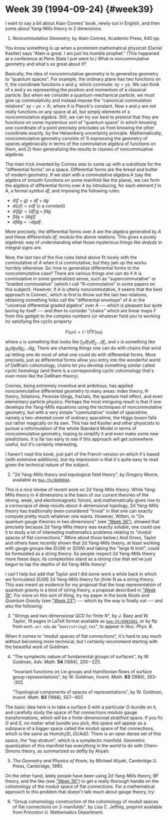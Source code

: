 # Week 39 (1994-09-24) {#week39}

I want to say a bit about Alain Connes' book, newly out in English, and
then some about Yang-Mills theory in 2 dimensions.

1) _Noncommutative Geometry_, by Alain Connes, Academic Press, 640 pp.

You know something is up when a prominent mathematical physicist (Daniel
Kastler) says "Alain is great. I am just his humble prophet." (This
happened at a conference at Penn State I just went to.) What is
noncommutative geometry and what's so great about it?

Basically, the idea of noncommutative geometry is to generalize geometry
to "quantum spaces". For example, the ordinary plane has two functions
on it, the coordinate functions $x$ and y, which commute: $xy = yx$. We can
think of $x$ and $y$ as representing the position and momentum of a
classical particle. But when we consider a quantum-mechanical particle,
we must give up commutativity and instead impose the "canonical
commutation relations" $xy-yx = i \hbar$, where $\hbar$ is Planck's constant.
Now $x$ and $y$ are not really functions on any space at all, but simply
elements of a noncommutative algebra. Still, we can try our best to
*pretend* that they are functions on some mysterious sort of "quantum
space" in which knowing one coordinate of a point precisely precludes
us from knowing the other coordinate exactly, by the Heisenberg
uncertainty principle. Mathematically, noncommutative geometry consists
of 1) expressing the geometry of spaces algebraically in terms of the
commutative algebra of functions on them, and 2) then generalizing the
results to classes of noncommuative algebras.

The main trick invented by Connes was to come up with a substitute for
the "differential forms" on a space. Differential forms are the bread
and butter of modern geometry. If we start with a commutative algebra $A$
(say the algebra of smooth functions on some manifold like the plane),
we can form the algebra of differential forms over $A$ by introducing, for
each element $f$ in $A$, a formal symbol $df$, and imposing the following
rules:

- $d(f+g) = df + dg$
- $d(cf) = c df$ ($c$ a constant)
- $d(fg) = (df)g + f dg$
- $fdg = (dg)f$
- $df dg = -dg df$.

More precisely, the differential forms over $A$ are the algebra generated
by $A$ and these differentials $df$, modulo the above relations. This gives
a purely algebraic way of understanding what those mysterious things
like $dx dy dz$ in integral signs are.

Now, the last two of the five rules listed above fit nicely with the
commutative of $A$ when it *is* commutative, but they jam up the works
horribly otherwise. So: how to generalize differential forms to the
noncommutative case? There are various things one can do if $A$ is
commutative in some generalized sense, such as "supercommutative" or
"braided commutative" (which I call "R-commutative" in some papers
on this subject). However, if $A$ is utterly noncommutative, it seems that
the best approach is Connes', which is first to *throw out* the last
two relations, obtaining something folks call the "differential
envelope" of $A$ or the "universal differential graded algebra" over $A$
--- which is pleasant but quite boring by itself --- and then to
consider "chains" which are linear maps $F$ from this gadget to the
complex numbers (or whatever field you're working in) satisfying the
cyclic property

$$F(uv) = (-1)^{ij} F(vu)$$

where $u$ is something that looks like $f_0 df_1 df_2 \ldots df_i$, and $v$ is
something like $g_0 dg_1 dg_2 \ldots dg_j$. There are charming things one
can do with chains that wind up letting one do most of what one could do
with differential forms. More precisely, just as differential forms
allow you entry into the wonderful world of DeRham cohomology, chains
let you develop something similar called cyclic homology (and there is a
corresponding cyclic cohomology that's even more like the DeRham
theory).

Connes, being extremely inventive and ambitious, has applied
noncommutative differential geometry to many areas: index theory,
K-theory, foliations, Penrose tilings, fractals, the quantum Hall
effect, and even elementary particle physics. Perhaps the most
intriguing result is that if one develops the Yang-Mills equations using
the techniques of noncommutative geometry, but with a very simple
"commutative" model of spacetime, namely a two-sheeted cover of
ordinary spacetime, the Higgs boson falls out rather magically on its
own. This has led Kastler and other physicists to pursue a reformulation
of the whole Standard Model in terms of noncommutative geometry, hoping
to simplify it and even make some new predictions. It is far too early
to see if this approach will get somewhere useful, but it's certainly
interesting.

I haven't read this book, just part of the French version on which
it's based (with extensive additions), but my impression is that it's
quite easy to read given the technical nature of the subject.

2) "2d Yang-Mills theory and topological field theory", by Gregory Moore, available as [`hep-th/9409044`](http://xxx.lanl.gov/abs/hep-th/9409044).

This is a nice review of recent work on 2d Yang-Mills theory. While
Yang-Mills theory in 4 dimensions is the basis of our current theories
of the strong, weak, and electromagnetic forces, and mathematically
gives rise to a cornucopia of deep results about 4-dimensional topology,
2d Yang-Mills theory has traditionally been considered "trivial" in
that one can exactly compute pretty much whatever one wants. However,
Witten, in "On quantum gauge theories in two dimensions" (see
["Week 36"](#week36)), showed that precisely because 2d Yang-Mills
theory was exactly soluble, one could use it to study a lot of
interesting mathematics problems relating to "moduli spaces of flat
connections." (More about those below.) And Gross, Taylor and others
have recently shown that 2d Yang-Mills theory, at least working with
gauge groups like $SU(N)$ or $SO(N)$ and taking the "large N limit", could
be formulated as a string theory. So people respect 2d Yang-Mills theory
more these days; its complexities stand as a strong clue that we've
just begun to tap the depths of 4d Yang-Mills theory!

I can't help but add that Taylor and I did some work a while back in
which we formulated $SU(N)$ 2d Yang-Mills theory for *finite* N as a
string theory. This was meant as evidence for my proposal that the loop
representation of quantum gravity is a kind of string theory, a proposal
described in ["Week 18"](#week18). For more on this sort of thing,
try my paper in the book _Knots and Quantum Gravity_ (see
["Week 23"](#week23)) --- which by the way is finally out ---
and also the following:

3) "Strings and two-dimensional QCD for finite $N$", by J. Baez and W. Taylor, 19 pages in LaTeX format available as [`hep-th/9401041`](http://xxx.lanl.gov/abs/hep-th/9401041), or by ftp from `math.ucr.edu` as "`baez/string2.tex`", to appear in _Nuc. Phys. B_.

When it comes to "moduli spaces of flat connections", it's hard to
say much without becoming more technical, but I certainly recommend
starting with the beautiful work of Goldman:

4) "The symplectic nature of fundamental groups of surfaces", by W. Goldman, _Adv. Math._ **54** (1984), 200--225.

    "Invariant functions on Lie groups and Hamiltonian flows of surface group representations", by W. Goldman, _Invent. Math._ **83** (1986), 263--302.

    "Topological components of spaces of representations", by W. Goldman, _Invent. Math._ **93** (1988), 557--607.

The basic idea here is to take a surface $S$ with a particular $G$-bundle on
it, and carefully study the space of flat connections modulo gauge
transformations, which will be a finite-dimensional stratified space. If
you fix $G$ and $S$, no matter what bundle you pick, this space will appear
as a subspace of a bigger space called the moduli space of flat
connections, which is the same as $\mathrm{Hom}(\pi_1(S),G)/\mathrm{Ad} G$. There is an open
dense set of this space, the "top stratum", which is a symplectic
manifold. Geometric quantization of this manifold has everything in the
world to do with Chern-Simons theory, as summarized so deftly by Atiyah:

5) _The Geometry and Physics of Knots_, by Michael Atiyah, Cambridge U. Press, Cambridge, 1990.

On the other hand, lately people have been using 2d Yang-Mills theory,
BF theory, and the like (see ["Week 36"](#week36)) to get a really
thorough handle on the cohomology of the moduli space of flat
connections. For a mathematical approach to this problem that doesn't
talk much about gauge theory, try:

6) "Group cohomology construction of the cohomology of moduli spaces of flat connections on 2-manifolds", by Lisa C. Jeffrey, preprint available from Princeton U. Mathematics Department.
